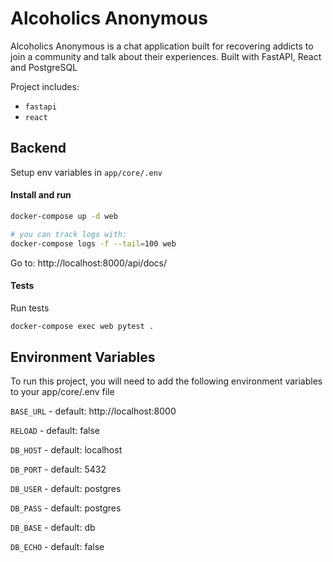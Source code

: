# Alcoholics Anonymous

Alcoholics Anonymous is a chat application built for recovering addicts to join a community and talk about their experiences. Built with FastAPI, React and PostgreSQL

Project includes:

-   `fastapi`
-   `react`

##


## Backend 

Setup env variables in `app/core/.env`

#### Install and run

```bash
docker-compose up -d web

# you can track logs with:
docker-compose logs -f --tail=100 web
```

Go to: http://localhost:8000/api/docs/


#### Tests

Run tests

```bash
docker-compose exec web pytest .
```


## Environment Variables

To run this project, you will need to add the following environment variables to your app/core/.env file

`BASE_URL` - default: http://localhost:8000

`RELOAD` - default: false

`DB_HOST` - default: localhost

`DB_PORT` - default: 5432

`DB_USER` - default: postgres

`DB_PASS` - default: postgres

`DB_BASE` - default: db

`DB_ECHO` - default: false
